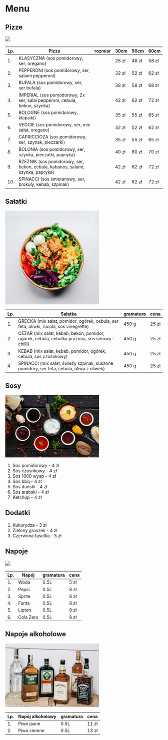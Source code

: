 # Menu

## Pizze

<img src = "img/aurelien-lemasson-theobald-x00CzBt4Dfk-unsplash.jpg" width = 300 >

|Lp.|Pizza                                                                            |rozmiar | 30cm | 50cm | 60cm |
|---|---------------------------------------------------------------------------------|--------|------|------|------|
|1. |KLASYCZNA (sos pomidorowy, ser, oregano)                                         |        |28 zł |48 zł |58 zł |
|2. |PEPPERONI (sos pomidorowy, ser, salami pepperoni)                                |        |32 zł |52 zł |62 zł |
|3. |BUFALA (sos pomidorowy, ser, ser bufala)                                         |        |38 zł |58 zł |68 zł |
|4. |IMPERIAL (sos pomodorowy, 2x ser, salai pepperoni, cebula, bekon, szynka)        |        |42 zł |62 zł |72 zł |
|5. |BOLOGNE (sos pomidorowy, klopsiki)                                               |        |35 zł |55 zł |65 zł | 
|6. |VEGGIE (sos pomidorowy, ser, mix sałat, oregano)                                 |        |32 zł |52 zł |62 zł |
|7. |CAPRICCIOZA (sos pomidorowy, ser, szynak, pieczarki)                             |        |35 zł |55 zł |65 zł |
|8. |BOLONIA (sos pomidorowy, ser, szynka, pieczatki, papryka)                        |        |40 zł |60 zł |70 zł |
|9. |RZEŹNIK (sos pomidorowy, ser, bekon, cebula, kabanos, salami, szynka, papryka)   |        |42 zł |62 zł |72 zł |
|10.|SPINACCI (sos śmietanowy, ser, brokuły, kebab, szpinak)                          |        |42 zł |62 zł |72 zł |

## Sałatki

<img src = "img/anh-nguyen-kcA-c3f_3FE-unsplash.jpg" width = 300>

|Lp.|Sałatka                                                                                      |gramatura|cena     |
|---|---------------------------------------------------------------------------------------------|---------|---------|
|1. |GRECKA (mix sałat, pomidor, ogórek, cebula, ser feta, oliwki, rucola, sos vinegrette)        | 450 g   |  25 zł  |
|2. |CEZAR (mix sałat, kebab, bekon, pomidor, ogórek, cebula, cebulka prażona, sos serowy-chilli) | 450 g   |  25 zł  |
|3. |KEBAB (mix sałat, kebab, pomidor, ogórek, cebula, sos czosnkowy)                             | 450 g   |  25 zł  |
|4. |SPINACCI (mix sałat, świeży szpinak, suszone pomidory, ser feta, cebula, oliwa z oliwek)     | 450 g   |  25 zł  |

## Sosy

<img src = "img/victoria-shes-XhJsHDEn5Xo-unsplash.jpg" width = 300>

1. Sos pomidorowy - 4 zł
2. Sos czosnkowy - 4 zł
3. Sos 1000 wysp - 4 zł
4. Sos bbq - 4 zł
5. Sos duński - 4 zł
6. Sos arabski - 4 zł
7. Ketchup - 4 zł

## Dodatki

1. Kukurydza - 3 zł
2. Zielony groszek - 4 zł
3. Czerwona fasolka - 5 zł

## Napoje

<img src = "img/nathan-dumlao-vRDsrwOl_G4-unsplash.jpg" width = 200>

|Lp.|Napój      |gramatura |cena  |
|---|-----------|----------|------|
|1. | Woda      |0.5L      | 5 zł |
|2. | Pepsi     |0.5L      | 8 zł |
|3. | Sprite    |0.5L      | 8 zł |
|4. | Fanta     |0.5L      | 8 zł |
|5. | Lipton    |0.5L      | 8 zł |
|6. | Cola Zero |0.5L      | 8 zł |

## Napoje alkoholowe

<img src = "img/tinywow_victoria-priessnitz-1Tm2TTy0U1M-unsplash_56745659.jpg" width = 300>

|Lp. |Napój alkoholowy |gramatura |cena  |
|----|-----------------|----------|------|
|1.  |Piwo jasne       |0.5L      |11 zł |
|2.  |Piwo ciemne      |0.5L      |13 zł |
